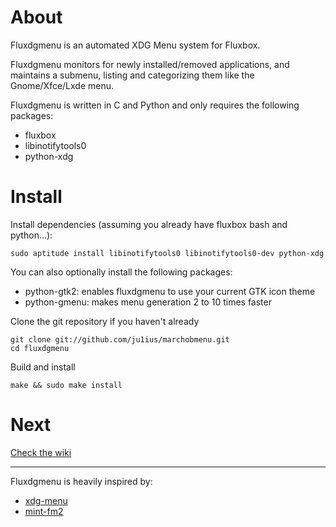 About
=====

Fluxdgmenu is an automated XDG Menu system for Fluxbox.

Fluxdgmenu monitors for newly installed/removed applications,
and maintains a submenu, listing and categorizing them like the Gnome/Xfce/Lxde menu.

Fluxdgmenu is written in C and Python and only requires the following packages:

* fluxbox
* libinotifytools0
* python-xdg

Install
=======

Install dependencies (assuming you already have fluxbox bash and python...):

    sudo aptitude install libinotifytools0 libinotifytools0-dev python-xdg

You can also optionally install the following packages:

* python-gtk2: enables fluxdgmenu to use your current GTK icon theme
* python-gmenu: makes menu generation 2 to 10 times faster

Clone the git repository if you haven't already

    git clone git://github.com/ju1ius/marchobmenu.git
    cd fluxdgmenu

Build and install

    make && sudo make install

Next
====

[Check the wiki](http://github.com/ju1ius/fluxdgmenu/wiki)

-----------------------------------------------------------------------
Fluxdgmenu is heavily inspired by:

* [xdg-menu](http://cvs.fedoraproject.org/viewvc/devel/openbox/xdg-menu)
* [mint-fm2](http://packages.linuxmint.com/pool/main/m/mint-fm2/)

